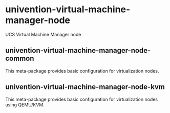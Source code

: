 # univention-virtual-machine-manager-node
UCS Virtual Machine Manager node

## univention-virtual-machine-manager-node-common
This meta-package provides basic configuration for virtualization nodes.

## univention-virtual-machine-manager-node-kvm
This meta-package provides basic configuration for virtualization nodes using QEMU/KVM.
